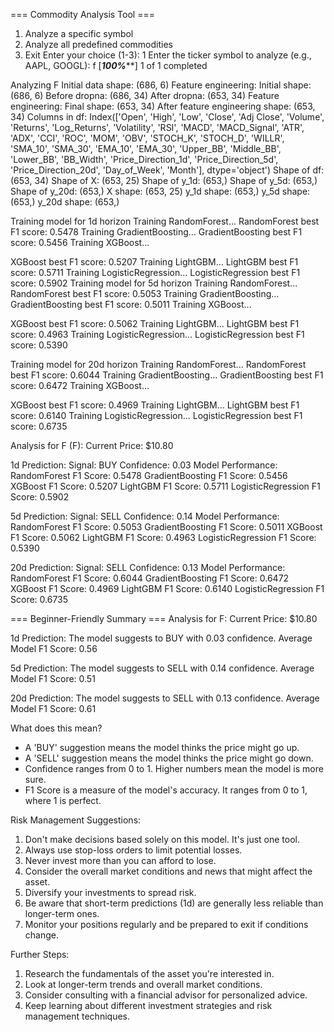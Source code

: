 === Commodity Analysis Tool ===
1. Analyze a specific symbol
2. Analyze all predefined commodities
3. Exit
Enter your choice (1-3): 1
Enter the ticker symbol to analyze (e.g., AAPL, GOOGL): f
[*********************100%***********************]  1 of 1 completed

Analyzing F
Initial data shape: (686, 6)
Feature engineering: Initial shape: (686, 6)
Before dropna: (686, 34)
After dropna: (653, 34)
Feature engineering: Final shape: (653, 34)
After feature engineering shape: (653, 34)
Columns in df: Index(['Open', 'High', 'Low', 'Close', 'Adj Close', 'Volume', 'Returns',
       'Log_Returns', 'Volatility', 'RSI', 'MACD', 'MACD_Signal', 'ATR', 'ADX',
       'CCI', 'ROC', 'MOM', 'OBV', 'STOCH_K', 'STOCH_D', 'WILLR', 'SMA_10',
       'SMA_30', 'EMA_10', 'EMA_30', 'Upper_BB', 'Middle_BB', 'Lower_BB',
       'BB_Width', 'Price_Direction_1d', 'Price_Direction_5d',
       'Price_Direction_20d', 'Day_of_Week', 'Month'],
      dtype='object')
Shape of df: (653, 34)
Shape of X: (653, 25)
Shape of y_1d: (653,)
Shape of y_5d: (653,)
Shape of y_20d: (653,)
X shape: (653, 25)
y_1d shape: (653,)
y_5d shape: (653,)
y_20d shape: (653,)

Training model for 1d horizon
Training RandomForest...
RandomForest best F1 score: 0.5478
Training GradientBoosting...
GradientBoosting best F1 score: 0.5456
Training XGBoost...

XGBoost best F1 score: 0.5207
Training LightGBM...
LightGBM best F1 score: 0.5711
Training LogisticRegression...
LogisticRegression best F1 score: 0.5902
Training model for 5d horizon
Training RandomForest...
RandomForest best F1 score: 0.5053
Training GradientBoosting...
GradientBoosting best F1 score: 0.5011
Training XGBoost...

XGBoost best F1 score: 0.5062
Training LightGBM...
LightGBM best F1 score: 0.4963
Training LogisticRegression...
LogisticRegression best F1 score: 0.5390

Training model for 20d horizon
Training RandomForest...
RandomForest best F1 score: 0.6044
Training GradientBoosting...
GradientBoosting best F1 score: 0.6472
Training XGBoost...

XGBoost best F1 score: 0.4969
Training LightGBM...
LightGBM best F1 score: 0.6140
Training LogisticRegression...
LogisticRegression best F1 score: 0.6735

Analysis for F (F):
Current Price: $10.80

1d Prediction:
Signal: BUY
Confidence: 0.03
Model Performance:
RandomForest F1 Score: 0.5478
GradientBoosting F1 Score: 0.5456
XGBoost F1 Score: 0.5207
LightGBM F1 Score: 0.5711
LogisticRegression F1 Score: 0.5902

5d Prediction:
Signal: SELL
Confidence: 0.14
Model Performance:
RandomForest F1 Score: 0.5053
GradientBoosting F1 Score: 0.5011
XGBoost F1 Score: 0.5062
LightGBM F1 Score: 0.4963
LogisticRegression F1 Score: 0.5390

20d Prediction:
Signal: SELL
Confidence: 0.13
Model Performance:
RandomForest F1 Score: 0.6044
GradientBoosting F1 Score: 0.6472
XGBoost F1 Score: 0.4969
LightGBM F1 Score: 0.6140
LogisticRegression F1 Score: 0.6735

=== Beginner-Friendly Summary ===
Analysis for F:
Current Price: $10.80

1d Prediction:
The model suggests to BUY
with 0.03 confidence.
Average Model F1 Score: 0.56

5d Prediction:
The model suggests to SELL
with 0.14 confidence.
Average Model F1 Score: 0.51

20d Prediction:
The model suggests to SELL
with 0.13 confidence.
Average Model F1 Score: 0.61

What does this mean?
- A 'BUY' suggestion means the model thinks the price might go up.
- A 'SELL' suggestion means the model thinks the price might go down.
- Confidence ranges from 0 to 1. Higher numbers mean the model is more sure.
- F1 Score is a measure of the model's accuracy. It ranges from 0 to 1, where 1 is perfect.

Risk Management Suggestions:
1. Don't make decisions based solely on this model. It's just one tool.
2. Always use stop-loss orders to limit potential losses.
3. Never invest more than you can afford to lose.
4. Consider the overall market conditions and news that might affect the asset.
5. Diversify your investments to spread risk.
6. Be aware that short-term predictions (1d) are generally less reliable than longer-term ones.
7. Monitor your positions regularly and be prepared to exit if conditions change.

Further Steps:
1. Research the fundamentals of the asset you're interested in.
2. Look at longer-term trends and overall market conditions.
3. Consider consulting with a financial advisor for personalized advice.
4. Keep learning about different investment strategies and risk management techniques.

